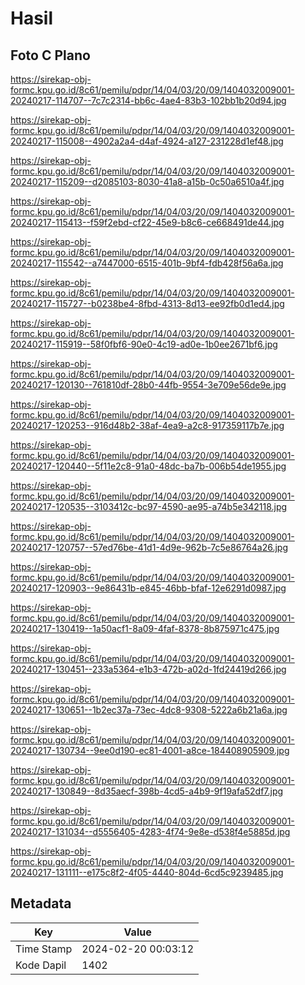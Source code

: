 # Hasil

## Foto C Plano

https://sirekap-obj-formc.kpu.go.id/8c61/pemilu/pdpr/14/04/03/20/09/1404032009001-20240217-114707--7c7c2314-bb6c-4ae4-83b3-102bb1b20d94.jpg

https://sirekap-obj-formc.kpu.go.id/8c61/pemilu/pdpr/14/04/03/20/09/1404032009001-20240217-115008--4902a2a4-d4af-4924-a127-231228d1ef48.jpg

https://sirekap-obj-formc.kpu.go.id/8c61/pemilu/pdpr/14/04/03/20/09/1404032009001-20240217-115209--d2085103-8030-41a8-a15b-0c50a6510a4f.jpg

https://sirekap-obj-formc.kpu.go.id/8c61/pemilu/pdpr/14/04/03/20/09/1404032009001-20240217-115413--f59f2ebd-cf22-45e9-b8c6-ce668491de44.jpg

https://sirekap-obj-formc.kpu.go.id/8c61/pemilu/pdpr/14/04/03/20/09/1404032009001-20240217-115542--a7447000-6515-401b-9bf4-fdb428f56a6a.jpg

https://sirekap-obj-formc.kpu.go.id/8c61/pemilu/pdpr/14/04/03/20/09/1404032009001-20240217-115727--b0238be4-8fbd-4313-8d13-ee92fb0d1ed4.jpg

https://sirekap-obj-formc.kpu.go.id/8c61/pemilu/pdpr/14/04/03/20/09/1404032009001-20240217-115919--58f0fbf6-90e0-4c19-ad0e-1b0ee2671bf6.jpg

https://sirekap-obj-formc.kpu.go.id/8c61/pemilu/pdpr/14/04/03/20/09/1404032009001-20240217-120130--761810df-28b0-44fb-9554-3e709e56de9e.jpg

https://sirekap-obj-formc.kpu.go.id/8c61/pemilu/pdpr/14/04/03/20/09/1404032009001-20240217-120253--916d48b2-38af-4ea9-a2c8-917359117b7e.jpg

https://sirekap-obj-formc.kpu.go.id/8c61/pemilu/pdpr/14/04/03/20/09/1404032009001-20240217-120440--5f11e2c8-91a0-48dc-ba7b-006b54de1955.jpg

https://sirekap-obj-formc.kpu.go.id/8c61/pemilu/pdpr/14/04/03/20/09/1404032009001-20240217-120535--3103412c-bc97-4590-ae95-a74b5e342118.jpg

https://sirekap-obj-formc.kpu.go.id/8c61/pemilu/pdpr/14/04/03/20/09/1404032009001-20240217-120757--57ed76be-41d1-4d9e-962b-7c5e86764a26.jpg

https://sirekap-obj-formc.kpu.go.id/8c61/pemilu/pdpr/14/04/03/20/09/1404032009001-20240217-120903--9e86431b-e845-46bb-bfaf-12e6291d0987.jpg

https://sirekap-obj-formc.kpu.go.id/8c61/pemilu/pdpr/14/04/03/20/09/1404032009001-20240217-130419--1a50acf1-8a09-4faf-8378-8b875971c475.jpg

https://sirekap-obj-formc.kpu.go.id/8c61/pemilu/pdpr/14/04/03/20/09/1404032009001-20240217-130451--233a5364-e1b3-472b-a02d-1fd24419d266.jpg

https://sirekap-obj-formc.kpu.go.id/8c61/pemilu/pdpr/14/04/03/20/09/1404032009001-20240217-130651--1b2ec37a-73ec-4dc8-9308-5222a6b21a6a.jpg

https://sirekap-obj-formc.kpu.go.id/8c61/pemilu/pdpr/14/04/03/20/09/1404032009001-20240217-130734--9ee0d190-ec81-4001-a8ce-184408905909.jpg

https://sirekap-obj-formc.kpu.go.id/8c61/pemilu/pdpr/14/04/03/20/09/1404032009001-20240217-130849--8d35aecf-398b-4cd5-a4b9-9f19afa52df7.jpg

https://sirekap-obj-formc.kpu.go.id/8c61/pemilu/pdpr/14/04/03/20/09/1404032009001-20240217-131034--d5556405-4283-4f74-9e8e-d538f4e5885d.jpg

https://sirekap-obj-formc.kpu.go.id/8c61/pemilu/pdpr/14/04/03/20/09/1404032009001-20240217-131111--e175c8f2-4f05-4440-804d-6cd5c9239485.jpg


## Metadata

| Key        | Value               |
| ---------- | ------------------- |
| Time Stamp | 2024-02-20 00:03:12 |
| Kode Dapil | 1402                |



